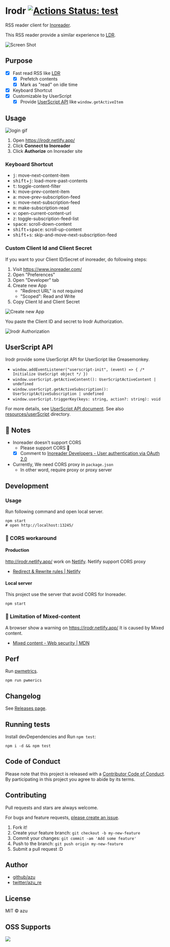 # Irodr [![Actions Status: test](https://github.com/azu/irodr/workflows/test/badge.svg)](https://github.com/azu/irodr/actions?query=workflow%3A"test")

RSS reader client for [Inoreader](http://www.inoreader.com/ "Inoreader").

This RSS reader provide a similar experience to [LDR](http://reader.livedoor.com/). 

![Screen Shot](./docs/img/irodr-behavior.gif)

## Purpose

- [x] Fast read RSS like [LDR](http://reader.livedoor.com/)
    - [x] Prefetch contents
    - [x] Mark as "read" on idle time
- [x] Keyboard Shortcut
- [x] Customizable by UserScript
    - [x] Provide [UserScript API](src/component/container/App/Hidden/UserScript) like `window.getActiveItem`

## Usage

![login gif](./docs/img/login-irodr.gif)

1. Open <https://irodr.netlify.app/>
2. Click **Connect to Inoreader**
3. Click **Authorize** on Inoreader site

### Keyboard Shortcut 

- <kbd>j</kbd>: move-next-content-item
- <kbd>shift</kbd>+<kbd>j</kbd>: load-more-past-contents
- <kbd>t</kbd>: toggle-content-filter
- <kbd>k</kbd>: move-prev-content-item
- <kbd>a</kbd>: move-prev-subscription-feed
- <kbd>s</kbd>: move-next-subscription-feed
- <kbd>m</kbd>: make-subscription-read
- <kbd>v</kbd>: open-current-content-url
- <kbd>z</kbd>: toggle-subscription-feed-list
- <kbd>space</kbd>: scroll-down-content
- <kbd>shift</kbd>+<kbd>space</kbd>: scroll-up-content
- <kbd>shift</kbd>+<kbd>s</kbd>: skip-and-move-next-subscription-feed

### Custom Client Id and Client Secret

If you want to your Client ID/Secret of inoreader, do following steps:

1. Visit https://www.inoreader.com/
2. Open "Preferences"
3. Open "Developer" tab
4. Create new App
    - "Redirect URL" is not required
    - "Scoped": Read and Write
5. Copy Client Id and Client Secret

![Create new App](https://monosnap.com/file/uKYqAHpIjibLkffvfHWXoSys1wVxl7.png)

You paste the Client ID and secret to Irodr Authorization.

![Irodr Authorization](https://monosnap.com/file/ki0yNr9jfRu9TBHvHxrrLOH78w8JyY.png) 

## UserScript API

Irodr provide some UserScript API for UserScript like Greasemonkey.
 
- `window.addEventListener("userscript-init", (event) => { /* Initialize UseScript object */ })`
- `window.userScript.getActiveContent(): UserScriptActiveContent | undefined`
- `window.userScript.getActiveSubscription(): UserScriptActiveSubscription | undefined`
- `window.userScript.triggerKey(keys: string, action?: string): void`

For more details, see [UserScript API document](src/component/container/App/Hidden/UserScript).
See also [resources/userScript](./resources/userScript) directory.

## :memo: Notes

- Inoreader doesn't support CORS
    - Please support CORS :bow:
    - [x] Comment to [Inoreader Developers - User authentication via OAuth 2.0](http://www.inoreader.com/developers/oauth "Inoreader Developers - User authentication via OAuth 2.0")
- Currently, We need CORS proxy in `package.json`
    - In other word, require proxy or proxy server

## Development

### Usage

Run following command and open local server.

    npm start
    # open http://localhost:13245/


### :memo: CORS workaround

#### Production

http://irodr.netlify.app/ work on [Netlify](https://www.netlify.com/ "Netlify").
Netlify support CORS proxy

- [Redirect & Rewrite rules | Netlify](https://www.netlify.com/docs/redirects/ "Redirect &amp; Rewrite rules | Netlify")

#### Local server

This project use the server that avoid CORS for Inoreader.

    npm start

### :memo: Limitation of Mixed-content

A browser show a warning  on https://irodr.netlify.app/
It is caused by Mixed content.

- [Mixed content - Web security | MDN](https://developer.mozilla.org/en-US/docs/Web/Security/Mixed_content "Mixed content - Web security | MDN")

## Perf

Run [pwmetrics](https://github.com/paulirish/pwmetrics "pwmetrics").

    npm run pwmerics

## Changelog

See [Releases page](https://github.com/azu/irodr/releases).

## Running tests

Install devDependencies and Run `npm test`:

    npm i -d && npm test

## Code of Conduct

Please note that this project is released with a [Contributor Code of Conduct](./CODE_OF_CONDUCT.md).
By participating in this project you agree to abide by its terms.

## Contributing

Pull requests and stars are always welcome.

For bugs and feature requests, [please create an issue](https://github.com/azu/irodr/issues).

1. Fork it!
2. Create your feature branch: `git checkout -b my-new-feature`
3. Commit your changes: `git commit -am 'Add some feature'`
4. Push to the branch: `git push origin my-new-feature`
5. Submit a pull request :D

## Author

- [github/azu](https://github.com/azu)
- [twitter/azu_re](https://twitter.com/azu_re)

## License

MIT © azu

## OSS Supports

<a href="https://www.netlify.com">
  <img src="https://www.netlify.com/img/global/badges/netlify-color-bg.svg"/>
</a>
